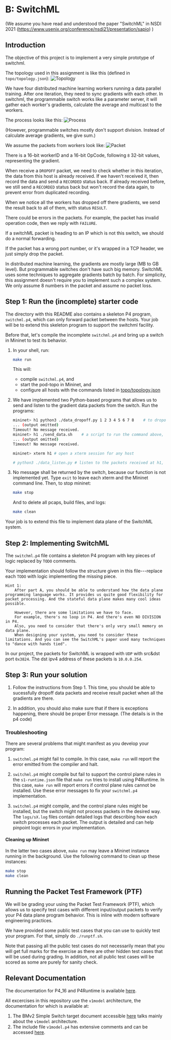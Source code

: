 # B: SwitchML

(We assume you have read and understood the paper "SwitchML" in NSDI 2021 
(https://www.usenix.org/conference/nsdi21/presentation/sapio) )

## Introduction
The objective of this project is to implement a very simple prototype of switchml.

The topology used in this assignment is like this (defined in `topo/topology.json`):
![Topology](./images/topo_img.png)

We have four distributed machine learning workers running a data parallel training. After one iteration, they need to sync gradients with each other. In switchml, the programmable switch works like a parameter server, it will gather each worker's gradients, calculate the average and multicast to the workers.

The process looks like this:
![Process](./images/algo_img.png)

(However, programmable switches mostly don't support division. Instead of calculate average gradients, we give sum.)

We assume the packets from workers look like:
![Packet](./images/pkt_img.png)

There is a 16-bit workerID and a 16-bit OpCode, following `8` 32-bit values, representing the gradient. 

When receive a `DROPOFF` packet, we need to check whether in this iteration, the data from this host is already received. If we haven't received it, then record the data and send a `RECORDED` status back. If already received before, we still send a `RECORDED` status back but won't record the data again, to prevent error from duplicated recording.

When we notice all the workers has dropped off there gradients, we send the result back to all of them, with status `RESULT`.

There could be errors in the packets. For example, the packet has invalid operation code, then we reply with `FAILURE`.

If a switchML packet is heading to an IP which is not this switch, we should do a normal forwarding. 

If the packet has a wrong port number, or it's wrapped in a TCP header, we just simply drop the packet. 

In distributed machine learning, the gradients are mostly large (MB to GB level). But programmable switches don't have such big memory. SwitchML uses some techniques to aggregate gradients batch by batch. For simplicity, this assignment doesn't require you to implement such a complex system. We only assume 8 numbers in the packet and assume no packet loss.

## Step 1: Run the (incomplete) starter code

The directory with this README also contains a skeleton P4 program, `switchml.p4`, which can only forward packet between the hosts. 
Your job will be to extend this skeleton program to support the switchml facility.

Before that, let's compile the incomplete `switchml.p4` and bring
up a switch in Mininet to test its behavior.

1. In your shell, run:
   ```bash
   make run
   ```
   This will:
   * compile `switchml.p4`, and
   * start the pod-topo in Mininet, and
   * configure all hosts with the commands listed in
   [topo/topology.json](./topo/topology.json)

2. We have implemented two Python-based programs that allows us to send and listen to the gradient data packets from the switch. Run the programs:

   ```bash
   mininet> h1 python3 ./data_dropoff.py 1 2 3 4 5 6 7 8    # to dropoff gradients, you can use any number
   ... (output omitted)
   Timeout! No message received.
   mininet> h1 ./send_data.sh    # a script to run the command above, then you don't need to input the numbers again
   ... (output omitted)
   Timeout! No message received.

   mininet> xterm h1 # open a xterm session for any host
   
   # python3 ./data_listen.py # listen to the packets received at h1, all the SWITCHML packets will be printed.
   ```

3. No message shall be returned by the switch, because our function is not implemented yet. 
Type `exit` to leave each xterm and the Mininet command line.
   Then, to stop mininet:
   ```bash
   make stop
   ```
   And to delete all pcaps, build files, and logs:
   ```bash
   make clean
   ```

Your job is to extend this file to implement data plane of the SwitchML system.

## Step 2: Implementing SwitchML
The `switchml.p4` file contains a skeleton P4 program with key pieces of
logic replaced by `TODO` comments. 

Your implementation should follow the structure given in this file---replace each `TODO` with logic implementing the missing piece.

```
Hint 1:
    After part A, you should be able to understand how the data plane programming language works. It provides us quite good flexibility for packet processing. And the stateful data plane makes many cool ideas possible.

    However, there are some limitations we have to face.
    For example, there's no loop in P4. And there's even NO DIVISION in P4.
    Also, you need to consider that there's only very small memory on data plane. 
    When designing your system, you need to consider these limitations. And you can see the SwitchML's paper used many techniques to "dance with hands tied".
```

In our project, the packets for SwitchML is wrapped with `UDP` with src&dst port `0x3824`. 
The dst ipv4 address of these packets is `10.0.0.254`. 

## Step 3: Run your solution

1. Follow the instructions from Step 1. This time, you should be able to sucessfully dropoff data packets and receive result packet when all the gradients are there. 

2. In addition, you should also make sure that if there is exceptions happening, there should be proper Error message. (The details is in the p4 code)

### Troubleshooting
There are several problems that might manifest as you develop your program:

1. `switchml.p4` might fail to compile. In this case, `make run` will
report the error emitted from the compiler and halt.

2. `switchml.p4` might compile but fail to support the control plane rules in
the `s1-runtime.json` file that `make run` tries to install using P4Runtime. In
this case, `make run` will report errors if control plane rules cannot be
installed. Use these error messages to fix your `switchml.p4` implementation.

3. `switchml.p4` might compile, and the control plane rules might be installed,
but the switch might not process packets in the desired way. The `logs/sX.log`
files contain detailed logs that describing how each switch processes each
packet. The output is detailed and can help pinpoint logic errors in your
implementation.

#### Cleaning up Mininet
In the latter two cases above, `make run` may leave a Mininet instance
running in the background. Use the following command to clean up
these instances:

```bash
make stop
make clean
```

## Running the Packet Test Framework (PTF)
We will be grading your using the Packet Test Framework (PTF), which allows us to specify test cases with different input/output packets to verify your P4 data plane program behavior.
This is inline with modern software engineering practices.

We have provided some public test cases that you can use to quickly test your program.
For that, simply do `./runptf.sh`.

Note that passing all the public test cases do not necessarily mean that you will get full marks for the exercise as there are other hidden test cases that will be used during grading.
In addition, not all public test cases will be scored as some are purely for sanity check.

## Relevant Documentation

The documentation for P4_16 and P4Runtime is available [here](https://p4.org/specs/).

All excercises in this repository use the `v1model` architecture, the documentation for which is available at:
1. The BMv2 Simple Switch target document accessible [here](https://github.com/p4lang/behavioral-model/blob/master/docs/simple_switch.md) talks mainly about the `v1model` architecture.
2. The include file `v1model.p4` has extensive comments and can be accessed [here](https://github.com/p4lang/p4c/blob/master/p4include/v1model.p4).